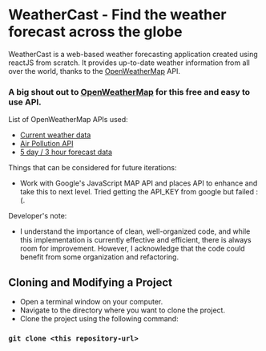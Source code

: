 # WeatherCast - Find the weather forecast across the globe

WeatherCast is a web-based weather forecasting application created using reactJS from scratch. It provides up-to-date weather information from all over the world, thanks to the [OpenWeatherMap](https://openweathermap.org/) API.

### A big shout out to [OpenWeatherMap](https://openweathermap.org/) for this free and easy to use API.

List of OpenWeatherMap APIs used:

- [Current weather data](https://openweathermap.org/current)
- [Air Pollution API](https://openweathermap.org/api/air-pollution)
- [5 day / 3 hour forecast data](https://openweathermap.org/forecast5)

Things that can be considered for future iterations:

- Work with Google's JavaScript MAP API and places API to enhance and take this to next level. Tried getting the API_KEY from google but failed :(.

Developer's note:

- I understand the importance of clean, well-organized code, and while this implementation is currently effective and efficient, there is always room for improvement. However, I acknowledge that the code could benefit from some organization and refactoring.

## Cloning and Modifying a Project

- Open a terminal window on your computer.
- Navigate to the directory where you want to clone the project.
- Clone the project using the following command:

### `git clone <this repository-url>`
